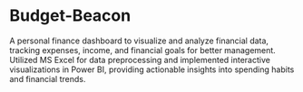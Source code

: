 # Budget-Beacon

A personal finance dashboard to visualize and analyze financial data, tracking expenses,
income, and financial goals for better management.
Utilized MS Excel for data preprocessing and implemented interactive visualizations in Power BI,
providing actionable insights into spending habits and financial trends.
